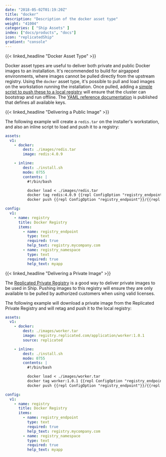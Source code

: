 ```yaml
---
date: "2018-05-02T01:19:20Z"
title: "docker"
description: "Description of the docker asset type"
weight: "41004"
categories: [ "Ship Assets" ]
index: ["docs/products", "docs"]
icon: "replicatedShip"
gradient: "console"
---
```


{{< linked_headline "Docker Asset Type" >}}

Docker asset types are useful to deliver both private and public Docker images to an installation. It's recommended to build for airgapped environments, where images cannot be pulled directly from the upstream registry. Using the `docker` asset type, it's possible to pull and load images on the workstation running the installation. Once pulled, adding a [simple script to push these to a local registry](/docs/ship/playbooks/airgap-kubernetes/) will ensure that the cluster can bootstrap and run offline. The [YAML reference documentation](https://help.staging.replicated.com/api/ship-assets/docker/) is published that defines all available keys.

{{< linked_headline "Delivering a Public Image" >}}

The following example will create a `redis.tar` on the installer's workstation, and also an inline script to load and push it to a registry:

```yaml
assets:
  v1:
    - docker:
        dest: ./images/redis.tar
        image: redis:4.0.9

    - inline:
        dest: ./install.sh
        mode: 0755
        contents: |
          #!/bin/bash

          docker load < ./images/redis.tar
          docker tag redis:4.0.9 {{repl ConfigOption "registry_endpoint"}}/{{repl ConfigOption "registry_namespace"}}/redis:4.0.9
          docker push {{repl ConfigOption "registry_endpoint"}}/{{repl ConfigOption "registry_namespace"}}/redis:4.0.9

config:
  v1:
    - name: registry
      title: Docker Registry
      items:
        - name: registry_endpoint
          type: text
          required: true
          help_text: registry.mycompany.com
        - name: registry_namespace
          type: text
          required: true
          help_text: myapp

```

{{< linked_headline "Delivering a Private Image" >}}

The [Replicated Private Registry](/docs/registry/security/) is a good way to deliver private images to be used in Ship. Pushing images to this registry will ensure they are only available to be pulled by authorized customers when using valid licenses.

The following example will download a private image from the Replicated Private Registry and will retag and push it to the local registry:

```yaml
assets:
  v1:
    - docker:
        dest: ./images/worker.tar
        image: registry.replicated.com/application/worker:1.0.1
        source: replicated

    - inline:
        dest: ./install.sh
        mode: 0755
        contents: |
          #!/bin/bash

          docker load < ./images/worker.tar
          docker tag worker:1.0.1 {{repl ConfigOption "registry_endpoint"}}/{{repl ConfigOption "registry_namespace"}}/worker:1.0.1
          docker push {{repl ConfigOption "registry_endpoint"}}/{{repl ConfigOption "registry_namespace"}}/worker:1.0.1

config:
  v1:
    - name: registry
      title: Docker Registry
      items:
        - name: registry_endpoint
          type: text
          required: true
          help_text: registry.mycompany.com
        - name: registry_namespace
          type: text
          required: true
          help_text: myapp
```